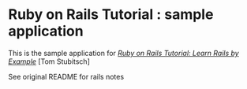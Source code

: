 # Ruby on Rails Tutorial : sample application

This is the sample application for
[*Ruby on Rails Tutorial: Learn Rails by Example*](http://railstutorial.org/)
[Tom Stubitsch]

See original README for rails notes
